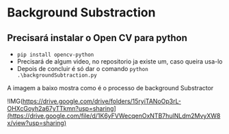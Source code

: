 # **Background Substraction**

  ## Precisará instalar o Open CV para python
  
  *  `pip install opencv-python`
  *  Precisará de algum video, no repositorio ja existe um, caso queira usa-lo
  *  Depois de concluir é só dar o comando `python .\backgroundSubtraction.py`


A imagem a baixo mostra como é o processo de background Substractor

!IMG(https://drive.google.com/drive/folders/15ryiTANoOp3rL-OHXcGoyh2a67yTTkmn?usp=sharing](https://drive.google.com/file/d/1K6yFVWecqenOxNTB7hulNLdm2MvyXW8x/view?usp=sharing)
